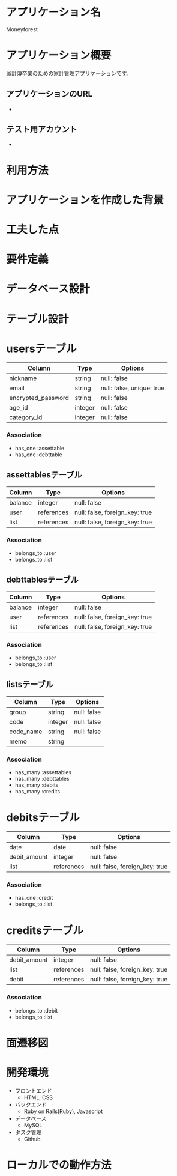 # アプリケーション名
Moneyforest


# アプリケーション概要
家計簿卒業のための家計管理アプリケーションです。


## アプリケーションのURL
- 

## テスト用アカウント
- 

# 利用方法

# アプリケーションを作成した背景

# 工夫した点

# 要件定義

# データベース設計

# テーブル設計

# usersテーブル

| Column                | Type         | Options                   |
| --------------------- | ------------ | ------------------------- |
| nickname | string | null: false |                  
| email | string | null: false, unique: true |
| encrypted_password | string | null: false |
| age_id | integer | null: false |
| category_id | integer | null: false |


### Association


- has_one :assettable
- has_one :debttable


## assettablesテーブル

| Column                | Type         | Options                   |
| --------------------- | ------------ | ------------------------- |
| balance | integer | null: false | 
| user | references | null: false, foreign_key: true |
| list | references | null: false, foreign_key: true |

### Association

- belongs_to :user
- belongs_to :list



## debttablesテーブル

| Column                | Type         | Options                   |
| --------------------- | ------------ | ------------------------- |
| balance | integer | null: false |  
| user | references | null: false, foreign_key: true |
| list | references | null: false, foreign_key: true |

### Association

- belongs_to :user
- belongs_to :list


## listsテーブル

| Column                | Type         | Options                   |
| --------------------- | ------------ | ------------------------- |
| group | string | null: false | 
| code | integer | null: false | 
| code_name  | string | null: false | 
| memo  | string |  | 


### Association

- has_many :assettables
- has_many :debttables
- has_many :debits
- has_many :credits


# debitsテーブル

| Column                | Type         | Options                   |
| --------------------- | ------------ | ------------------------- |
| date | date | null: false |
| debit_amount | integer | null: false | 
| list | references | null: false, foreign_key: true | 



### Association

- has_one :credit
- belongs_to :list


# creditsテーブル

| Column                | Type         | Options                   |
| --------------------- | ------------ | ------------------------- |
| debit_amount | integer | null: false | 
| list | references | null: false, foreign_key: true | 
| debit | references | null: false, foreign_key: true | 



### Association

- belongs_to :debit
- belongs_to :list














# 面遷移図

# 開発環境

- フロントエンド
	- HTML, CSS
- バックエンド
	- Ruby on Rails(Ruby), Javascript
- データベース
	- MySQL
- タスク管理
	- Github

# ローカルでの動作方法

